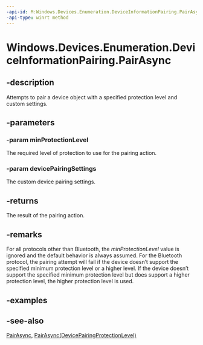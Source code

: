 ```yaml
---
-api-id: M:Windows.Devices.Enumeration.DeviceInformationPairing.PairAsync(Windows.Devices.Enumeration.DevicePairingProtectionLevel,Windows.Devices.Enumeration.IDevicePairingSettings)
-api-type: winrt method
---
```


<!-- Method syntax
public Windows.Foundation.IAsyncOperation<Windows.Devices.Enumeration.DevicePairingResult> PairAsync(Windows.Devices.Enumeration.DevicePairingProtectionLevel minProtectionLevel, Windows.Devices.Enumeration.IDevicePairingSettings devicePairingSettings)
-->

# Windows.Devices.Enumeration.DeviceInformationPairing.PairAsync

## -description
Attempts to pair a device object with a specified protection level and custom settings.

## -parameters
### -param minProtectionLevel
The required level of protection to use for the pairing action.

### -param devicePairingSettings
The custom device pairing settings.

## -returns
The result of the pairing action.

## -remarks
For all protocols other than Bluetooth, the *minProtectionLevel* value is ignored and the default behavior is always assumed. For the Bluetooth protocol, the pairing attempt will fail if the device doesn’t support the specified minimum protection level or a higher level. If the device doesn’t support the specified minimum protection level but does support a higher protection level, the higher protection level is used.

## -examples

## -see-also
[PairAsync](deviceinformationpairing_pairasync_819565643.md), [PairAsync(DevicePairingProtectionLevel)](deviceinformationpairing_pairasync_868993300.md)